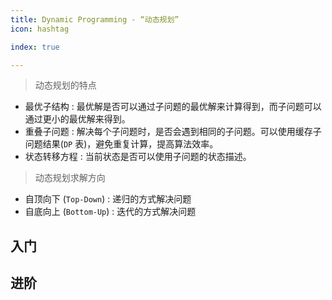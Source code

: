 ```yaml
---
title: Dynamic Programming - “动态规划”
icon: hashtag

index: true

---
```


<!-- more -->

> 动态规划的特点
  * 最优子结构 : 最优解是否可以通过子问题的最优解来计算得到，而子问题可以通过更小的最优解来得到。
  * 重叠子问题 : 解决每个子问题时，是否会遇到相同的子问题。可以使用缓存子问题结果(`DP` 表)，避免重复计算，提高算法效率。
  * 状态转移方程 : 当前状态是否可以使用子问题的状态描述。

> 动态规划求解方向
  * 自顶向下 (`Top-Down`) : 递归的方式解决问题
  * 自底向上 (`Bottom-Up`) : 迭代的方式解决问题
  
## 入门

<!-- 爬楼梯 -->
<!-- @include: @leetcode/problems/0x0000.md#0070 -->

<!-- 斐波那契数 -->
<!-- @include: @leetcode/problems/0x0500.md#0509 -->

<!-- 第 N 个泰波那契数 -->
<!-- @include: @leetcode/problems/0x1100.md#1137 -->

## 进阶

<!-- 零钱兑换 -->
<!-- @include: @leetcode/problems/0x0300.md#0322 -->

<!-- 最低票价 -->
<!-- @include: @leetcode/problems/0x0900.md#0983 -->




